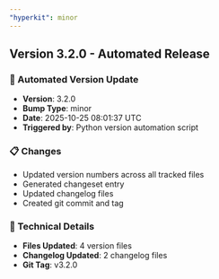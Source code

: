 ```yaml
---
"hyperkit": minor
---
```


## Version 3.2.0 - Automated Release

### 🚀 Automated Version Update
- **Version**: 3.2.0
- **Bump Type**: minor
- **Date**: 2025-10-25 08:01:37 UTC
- **Triggered by**: Python version automation script

### 📋 Changes
- Updated version numbers across all tracked files
- Generated changeset entry
- Updated changelog files
- Created git commit and tag

### 🔧 Technical Details
- **Files Updated**: 4 version files
- **Changelog Updated**: 2 changelog files
- **Git Tag**: v3.2.0
